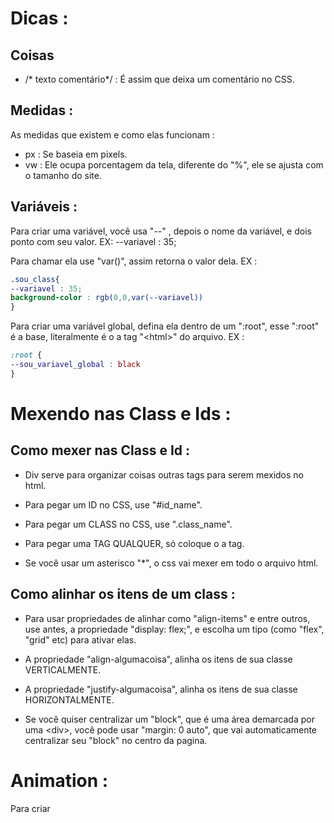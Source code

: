 # Dicas :
## Coisas
- /* texto comentário\*/ : É assim que deixa um comentário no CSS.
## Medidas : 
As medidas que existem e como elas funcionam : 
* px : Se baseia em pixels.
* vw : Ele ocupa porcentagem da tela, diferente do "%", ele se ajusta com o tamanho do site.


## Variáveis : 
Para criar uma variável, você usa "--" , depois o nome da variável, e dois ponto com seu valor.
EX: --variavel : 35;

Para chamar ela use "var()", assim retorna o valor dela.
EX :
```css
.sou_class{
--variavel : 35;
background-color : rgb(0,0,var(--variavel))
}
```

Para criar uma variável global, defina ela dentro de um ":root", esse ":root" é a base, literalmente é o a tag "\<html>" do arquivo.
EX : 
```css
:root {
--sou_variavel_global : black
}
```



# Mexendo nas Class e Ids : 
## Como mexer nas Class e Id :
- Div serve para organizar coisas outras tags para serem mexidos no html.

- Para pegar um ID no CSS, use "#id_name".
-  Para pegar um CLASS no CSS, use ".class_name".
-  Para pegar uma TAG QUALQUER, só coloque o a tag.

- Se você usar um asterisco "\*", o css vai mexer em todo o arquivo html.

## Como alinhar os itens de um class : 
- Para usar propriedades de alinhar como "align-items" e entre outros, use antes, a propriedade  "display: flex;", e escolha um tipo (como "flex", "grid" etc) para ativar elas.

-  A propriedade "align-algumacoisa", alinha os itens de sua classe VERTICALMENTE.

- A propriedade "justify-algumacoisa", alinha os itens de sua classe HORIZONTALMENTE.

- Se você quiser centralizar um "block", que é uma área demarcada por uma \<div>, você pode usar "margin: 0 auto", que vai automaticamente centralizar seu "block" no centro da pagina.






# Animation : 
Para criar 